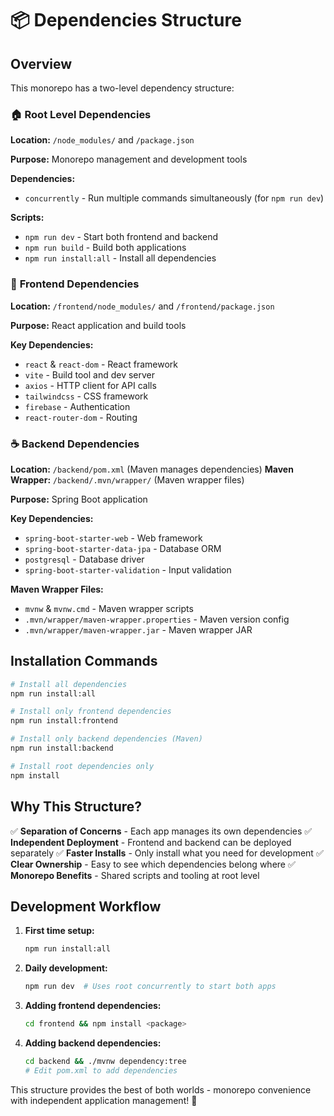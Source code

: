 # 📦 Dependencies Structure

## Overview

This monorepo has a two-level dependency structure:

### 🏠 **Root Level Dependencies**
**Location:** `/node_modules/` and `/package.json`

**Purpose:** Monorepo management and development tools

**Dependencies:**
- `concurrently` - Run multiple commands simultaneously (for `npm run dev`)

**Scripts:**
- `npm run dev` - Start both frontend and backend
- `npm run build` - Build both applications
- `npm run install:all` - Install all dependencies

### 🎨 **Frontend Dependencies**
**Location:** `/frontend/node_modules/` and `/frontend/package.json`

**Purpose:** React application and build tools

**Key Dependencies:**
- `react` & `react-dom` - React framework
- `vite` - Build tool and dev server
- `axios` - HTTP client for API calls
- `tailwindcss` - CSS framework
- `firebase` - Authentication
- `react-router-dom` - Routing

### ☕ **Backend Dependencies**
**Location:** `/backend/pom.xml` (Maven manages dependencies)
**Maven Wrapper:** `/backend/.mvn/wrapper/` (Maven wrapper files)

**Purpose:** Spring Boot application

**Key Dependencies:**
- `spring-boot-starter-web` - Web framework
- `spring-boot-starter-data-jpa` - Database ORM
- `postgresql` - Database driver
- `spring-boot-starter-validation` - Input validation

**Maven Wrapper Files:**
- `mvnw` & `mvnw.cmd` - Maven wrapper scripts
- `.mvn/wrapper/maven-wrapper.properties` - Maven version config
- `.mvn/wrapper/maven-wrapper.jar` - Maven wrapper JAR

## Installation Commands

```bash
# Install all dependencies
npm run install:all

# Install only frontend dependencies
npm run install:frontend

# Install only backend dependencies (Maven)
npm run install:backend

# Install root dependencies only
npm install
```

## Why This Structure?

✅ **Separation of Concerns** - Each app manages its own dependencies
✅ **Independent Deployment** - Frontend and backend can be deployed separately
✅ **Faster Installs** - Only install what you need for development
✅ **Clear Ownership** - Easy to see which dependencies belong where
✅ **Monorepo Benefits** - Shared scripts and tooling at root level

## Development Workflow

1. **First time setup:**
   ```bash
   npm run install:all
   ```

2. **Daily development:**
   ```bash
   npm run dev  # Uses root concurrently to start both apps
   ```

3. **Adding frontend dependencies:**
   ```bash
   cd frontend && npm install <package>
   ```

4. **Adding backend dependencies:**
   ```bash
   cd backend && ./mvnw dependency:tree
   # Edit pom.xml to add dependencies
   ```

This structure provides the best of both worlds - monorepo convenience with independent application management! 🎉